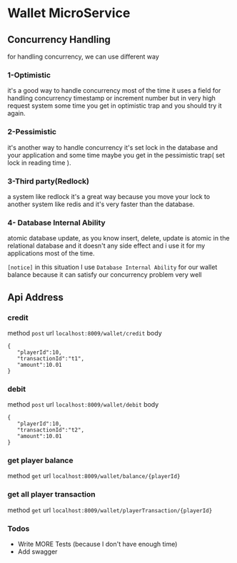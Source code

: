 # Wallet MicroService

## Concurrency Handling
for handling concurrency, we can use different way
### 1-Optimistic 
it's a good way to handle concurrency most of the time it uses a field for handling concurrency timestamp or increment number but in very high request system some time you get in optimistic trap and you should try it again.
### 2-Pessimistic
it's another way to handle concurrency it's set lock in the database and your application and some time maybe you get in the pessimistic trap( set lock in reading time ).
### 3-Third party(Redlock)
a system like redlock it's a great way because you move your lock to another system like redis and it's very faster than the database.
### 4- Database Internal Ability 
atomic database update, as you know insert, delete, update is atomic in the relational database and it doesn't any side effect and i use it for my applications most of the time.

`[notice]` in this situation I use `Database Internal Ability` for our wallet balance because it can satisfy our concurrency problem very well

## Api Address

### credit 
  method `post` url `localhost:8009/wallet/credit`
 body 
 ```
 {
	"playerId":10,
	"transactionId":"t1",
	"amount":10.01
}
 ```
 
 ### debit 
  method `post` url `localhost:8009/wallet/debit`
 body 
 ```
 {
	"playerId":10,
	"transactionId":"t2",
	"amount":10.01
}
 ```
 
  ### get player balance 
  method `get` url `localhost:8009/wallet/balance/{playerId}`
 
 ### get all player transaction
 method `get` url `localhost:8009/wallet/playerTransaction/{playerId}`

### Todos

 - Write MORE Tests (because I don't have enough time)
 - Add swagger